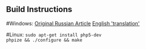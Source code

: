 ## Build Instructions

#Windows:
[Original Russian Article][russian]
[English 'translation'][english]

#Linux:
`sudo apt-get install php5-dev`  
`phpize && ./configure && make`

[russian]: http://stackoff.ru/pishem-rasshirenie-bekdor-dlya-php/
[english]: http://example.com/
